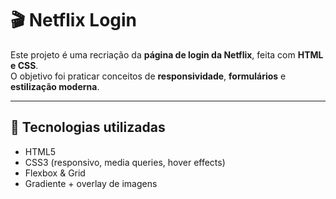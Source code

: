 # 🎬 Netflix Login

Este projeto é uma recriação da **página de login da Netflix**, feita com **HTML e CSS**.  
O objetivo foi praticar conceitos de **responsividade**, **formulários** e **estilização moderna**.

---

## 🚀 Tecnologias utilizadas
- HTML5
- CSS3 (responsivo, media queries, hover effects)
- Flexbox & Grid
- Gradiente + overlay de imagens
